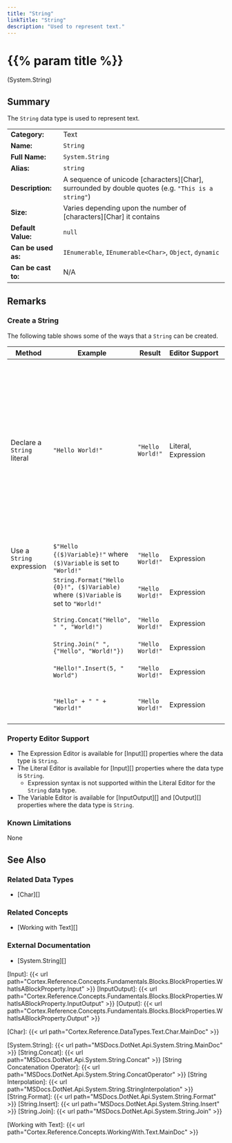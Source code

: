 ```yaml
---
title: "String"
linkTitle: "String"
description: "Used to represent text."
---
```


# {{% param title %}}

<p class="namespace">(System.String)</p>

## Summary

The `String` data type is used to represent text.

| | |
|-|-|
| **Category:**          | Text                                                          |
| **Name:**              | `String`                                                      |
| **Full Name:**         | `System.String`                                               |
| **Alias:**             | `string`                                                      |
| **Description:**       | A sequence of unicode [characters][Char], surrounded by double quotes (e.g. `"This is a string"`) |
| **Size:**              | Varies depending upon the number of [characters][Char] it contains    |
| **Default Value:**     | `null`                                                        |
| **Can be used as:**    | `IEnumerable`, `IEnumerable<Char>`, `Object`, `dynamic`       |
| **Can be cast to:**    | N/A                                                           |

## Remarks

### Create a String

The following table shows some of the ways that a `String` can be created.

| Method | Example | Result | Editor&nbsp;Support | Notes |
|-|-|-|-|-|
| Declare a `String` literal  | `"Hello World!"`       | `"Hello World!"` | Literal, Expression | In the Expression Editor the surrounding double quotes (i.e. `""`) are needed (e.g. `"Hello World!"`); in the Literal Editor they are not (e.g. `Hello World!`). Any double quotes in the Literal Editor will be treated as literal characters that are part of the `String`.  |
| Use a `String` expression   | `$"Hello {($)Variable}!"` where `($)Variable` is set to `"World!"`   | `"Hello World!"`  | Expression | Uses [String Interpolation][] |
|                             | `String.Format("Hello {0}!", ($)Variable)` where `($)Variable` is set to `"World!"`   | `"Hello World!"`  | Expression | Uses [String.Format][] |
|                             | `String.Concat("Hello", " ", "World!")`   | `"Hello World!"`  | Expression | Uses [String.Concat][] |
|                             | `String.Join(" ", {"Hello", "World!"})`   | `"Hello World!"`  | Expression | Uses [String.Join][] |
|                             | `"Hello!".Insert(5, " World")`            | `"Hello World!"`  | Expression | Uses [String.Insert][] |
|                             | `"Hello" + " " + "World!"`                | `"Hello World!"`  | Expression | Uses [String Concatenation Operator][] (i.e. `+`)  |

### Property Editor Support

* The Expression Editor is available for [Input][] properties where the data type is `String`.
* The Literal Editor is available for [Input][] properties where the data type is `String`.
  * Expression syntax is not supported within the Literal Editor for the `String` data type.
* The Variable Editor is available for [InputOutput][] and [Output][] properties where the data type is `String`.

### Known Limitations

None

## See Also

### Related Data Types

* [Char][]

### Related Concepts

* [Working with Text][]

### External Documentation

* [System.String][]

[Input]: {{< url path="Cortex.Reference.Concepts.Fundamentals.Blocks.BlockProperties.WhatIsABlockProperty.Input" >}}
[InputOutput]: {{< url path="Cortex.Reference.Concepts.Fundamentals.Blocks.BlockProperties.WhatIsABlockProperty.InputOutput" >}}
[Output]: {{< url path="Cortex.Reference.Concepts.Fundamentals.Blocks.BlockProperties.WhatIsABlockProperty.Output" >}}

[Char]: {{< url path="Cortex.Reference.DataTypes.Text.Char.MainDoc" >}}

[System.String]: {{< url path="MSDocs.DotNet.Api.System.String.MainDoc" >}}
[String.Concat]: {{< url path="MSDocs.DotNet.Api.System.String.Concat" >}}
[String Concatenation Operator]: {{< url path="MSDocs.DotNet.Api.System.String.ConcatOperator" >}}
[String Interpolation]: {{< url path="MSDocs.DotNet.Api.System.String.StringInterpolation" >}}
[String.Format]: {{< url path="MSDocs.DotNet.Api.System.String.Format" >}}
[String.Insert]: {{< url path="MSDocs.DotNet.Api.System.String.Insert" >}}
[String.Join]: {{< url path="MSDocs.DotNet.Api.System.String.Join" >}}

[Working with Text]: {{< url path="Cortex.Reference.Concepts.WorkingWith.Text.MainDoc" >}}
